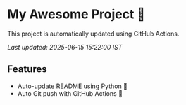 # My Awesome Project 🚀

This project is automatically updated using GitHub Actions.

_Last updated: 2025-06-15 15:22:00 IST_

## Features
- Auto-update README using Python 🐍
- Auto Git push with GitHub Actions 🤖
